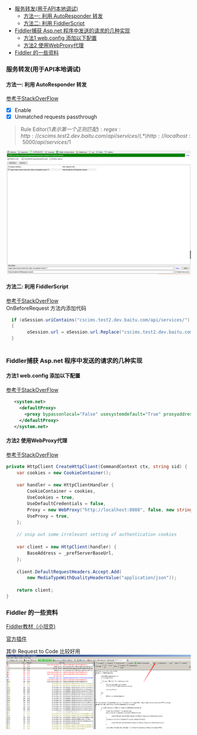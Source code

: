 - [服务转发(用于API本地调试)](#%E6%9C%8D%E5%8A%A1%E8%BD%AC%E5%8F%91%E7%94%A8%E4%BA%8EAPI%E6%9C%AC%E5%9C%B0%E8%B0%83%E8%AF%95)
  - [方法一: 利用 AutoResponder 转发](#%E6%96%B9%E6%B3%95%E4%B8%80-%E5%88%A9%E7%94%A8-AutoResponder-%E8%BD%AC%E5%8F%91)
  - [方法二: 利用 FiddlerScript](#%E6%96%B9%E6%B3%95%E4%BA%8C-%E5%88%A9%E7%94%A8-FiddlerScript)
- [Fiddler捕获 Asp.net 程序中发送的请求的几种实现](#Fiddler%E6%8D%95%E8%8E%B7-Aspnet-%E7%A8%8B%E5%BA%8F%E4%B8%AD%E5%8F%91%E9%80%81%E7%9A%84%E8%AF%B7%E6%B1%82%E7%9A%84%E5%87%A0%E7%A7%8D%E5%AE%9E%E7%8E%B0)
  - [方法1 web.config 添加以下配置](#%E6%96%B9%E6%B3%951-webconfig-%E6%B7%BB%E5%8A%A0%E4%BB%A5%E4%B8%8B%E9%85%8D%E7%BD%AE)
  - [方法2 使用WebProxy代理](#%E6%96%B9%E6%B3%952-%E4%BD%BF%E7%94%A8WebProxy%E4%BB%A3%E7%90%86)
- [Fiddler 的一些资料](#Fiddler-%E7%9A%84%E4%B8%80%E4%BA%9B%E8%B5%84%E6%96%99)
  
### 服务转发(用于API本地调试)
#### 方法一: 利用 AutoResponder 转发
[参考于StackOverFlow](https://stackoverflow.com/questions/21817593/fiddler-auto-responder-regular-expression)
 - [x] Enable
 - [x] Unmatched requests passthrough
 
> Rule Editor($1表示第一个正则匹配):   
> regex:http://cscims.test2.dev.baitu.com/api/services/(.*)   
> http://localhost:5000/api/services/$1

![](/images/0016.png?raw=true)

#### 方法二: 利用 FiddlerScript
[参考于StackOverFlow](https://stackoverflow.com/questions/21817593/fiddler-auto-responder-regular-expression)   
OnBeforeRequest 方法内添加代码
```csharp
  if (oSession.uriContains("cscims.test2.dev.baitu.com/api/services/")) 
  {
    	oSession.url = oSession.url.Replace("cscims.test2.dev.baitu.com", "localhost:5000");	
  }     
      
```


###  Fiddler捕获 Asp.net 程序中发送的请求的几种实现

#### 方法1 web.config 添加以下配置
[参考于StackOverFlow](https://stackoverflow.com/questions/4629800/how-to-use-fiddler-to-monitor-wcf-service)

``` xml
   <system.net>
     <defaultProxy>
       <proxy bypassonlocal="False" usesystemdefault="True" proxyaddress="http://localhost:8888" />
     </defaultProxy>
   </system.net>
```

#### 方法2 使用WebProxy代理
[参考于StackOverFlow](https://stackoverflow.com/questions/16526689/using-a-proxy-with-net-4-5-httpclient)

``` csharp
private HttpClient CreateHttpClient(CommandContext ctx, string sid) {
    var cookies = new CookieContainer();

    var handler = new HttpClientHandler {
        CookieContainer = cookies,
        UseCookies = true,
        UseDefaultCredentials = false,
        Proxy = new WebProxy("http://localhost:8888", false, new string[]{}),
        UseProxy = true,
    };

    // snip out some irrelevant setting of authentication cookies

    var client = new HttpClient(handler) {
        BaseAddress = _prefServerBaseUrl,
    };

    client.DefaultRequestHeaders.Accept.Add(
        new MediaTypeWithQualityHeaderValue("application/json"));

    return client;
}

```
### Fiddler 的一些资料

[Fiddler教材（小坦克)](http://www.cnblogs.com/TankXiao/archive/2012/02/06/2337728.html)

[官方插件](https://www.telerik.com/fiddler/add-ons)

其中 Request to Code 比较好用
![](/images/0005.png?raw=true)